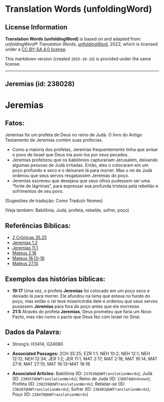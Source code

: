 # Translation Words (unfoldingWord)

## License Information

**Translation Words (unfoldingWord)** is based on and adapted from: _unfoldingWord® Translation Words_, [unfoldingWord](https://unfoldingword.org/utw), 2022, which is licensed under a [CC BY-SA 4.0 license](https://creativecommons.org/licenses/by-sa/4.0/legalcode.en).

This markdown version (created `2025-10-16`) is provided under the same license.



--------------------------------

## Jeremias (id: 238028)

Jeremias
========

Fatos:
------

Jeremias foi um profeta de Deus no reino de Judá. O livro do Antigo Testamento de Jeremias contém suas profecias.

* Como a maioria dos profetas, Jeremias frequentemente tinha que avisar o povo de Israel que Deus iria puni\-los por seus pecados.
* Jeremias profetizou que os babilônios capturariam Jerusalém, deixando algumas pessoas de Judá irritadas. Então, eles o colocaram em um poço profundo e seco e o deixaram lá para morrer. Mas o rei de Judá ordenou que seus servos resgatassem Jeremias do poço.
* Jeremias escreveu que desejava que seus olhos pudessem ser uma “fonte de lágrimas”, para expressar sua profunda tristeza pela rebelião e sofrimentos de seu povo.

(Sugestões de tradução: Como Traduzir Nomes)

(Veja também: Babilônia, Judá, profeta, rebelde, sofrer, poço)

Referências Bíblicas:
---------------------

* [2 Crônicas 35\.25](https://ref.ly/2Chr35:25)
* [Jeremias 1\.2](https://ref.ly/Jer1:2)
* [Jeremias 11\.1](https://ref.ly/Jer11:1)
* [Mateus 2\.18](https://ref.ly/Matt2:18)
* [Mateus 16\.13–16](https://ref.ly/Matt16:13-Matt16:16)
* [Mateus 27\.10](https://ref.ly/Matt27:10)

Exemplos das histórias bíblicas:
--------------------------------

* **19:17** Uma vez, o profeta **Jeremias** foi colocado em um poço seco e deixado lá para morrer. Ele afundou na lama que estava no fundo do poço, mas então o rei teve misericórdia dele e ordenou que seus servos puxassem **Jeremias** para fora do poço antes que ele morresse.
* **21:5** Através do profeta **Jeremias**, Deus prometeu que faria um Novo Pacto, mas não como o pacto que Deus fez com Israel no Sinai.

Dados da Palavra:
-----------------

* Strong’s: H3414, G24080

* **Associated Passages:** 2CH 35:25; EZR 1:1; NEH 10:2; NEH 12:1; NEH 12:12; NEH 12:34; JER 1:2; JER 11:1; MAT 2:17; MAT 2:18; MAT 16:14; MAT 27:9; MAT 27:10; MAT 16:13–MAT 16:16
* **Associated Articles:** Babilônia (ID: `237636@UWTranslationWords`); Judá (ID: `238057@UWTranslationWords`); Reino de Judá (ID: `238074@Unknown`); Profeta (ID: `238259@UWTranslationWords`); Rebelar-se (ID: `238287@UWTranslationWords`); Sofrer (ID: `238401@UWTranslationWords`); Poço (ID: `238470@UWTranslationWords`)

